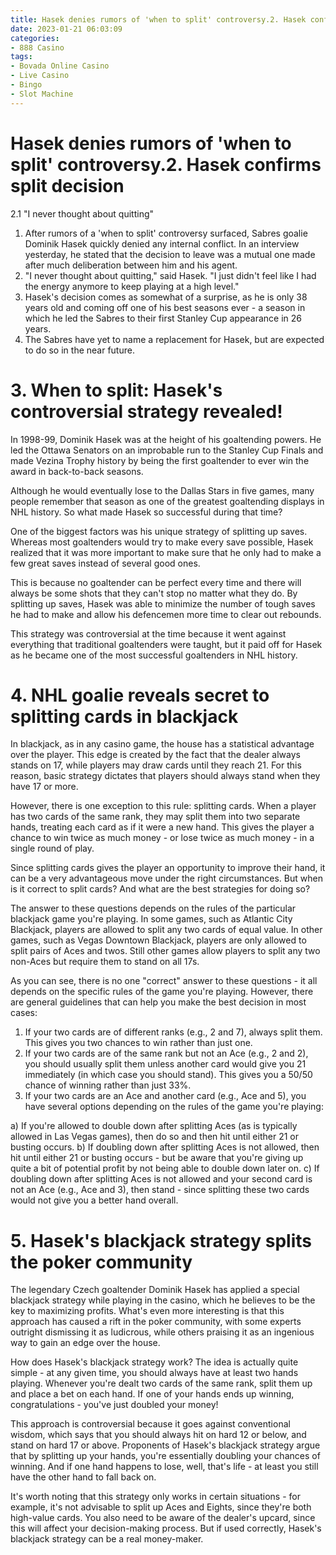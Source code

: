 ```yaml
---
title: Hasek denies rumors of 'when to split' controversy.2. Hasek confirms split decision
date: 2023-01-21 06:03:09
categories:
- 888 Casino
tags:
- Bovada Online Casino
- Live Casino
- Bingo
- Slot Machine
---
```



#  Hasek denies rumors of 'when to split' controversy.2. Hasek confirms split decision
2.1 "I never thought about quitting"

1. After rumors of a 'when to split' controversy surfaced, Sabres goalie Dominik Hasek quickly denied any internal conflict. In an interview yesterday, he stated that the decision to leave was a mutual one made after much deliberation between him and his agent.
2. "I never thought about quitting," said Hasek. "I just didn't feel like I had the energy anymore to keep playing at a high level."
3. Hasek's decision comes as somewhat of a surprise, as he is only 38 years old and coming off one of his best seasons ever - a season in which he led the Sabres to their first Stanley Cup appearance in 26 years.
4. The Sabres have yet to name a replacement for Hasek, but are expected to do so in the near future.

# 3. When to split: Hasek's controversial strategy revealed!

In 1998-99, Dominik Hasek was at the height of his goaltending powers. He led the Ottawa Senators on an improbable run to the Stanley Cup Finals and made Vezina Trophy history by being the first goaltender to ever win the award in back-to-back seasons.

Although he would eventually lose to the Dallas Stars in five games, many people remember that season as one of the greatest goaltending displays in NHL history. So what made Hasek so successful during that time?

One of the biggest factors was his unique strategy of splitting up saves. Whereas most goaltenders would try to make every save possible, Hasek realized that it was more important to make sure that he only had to make a few great saves instead of several good ones.

This is because no goaltender can be perfect every time and there will always be some shots that they can't stop no matter what they do. By splitting up saves, Hasek was able to minimize the number of tough saves he had to make and allow his defencemen more time to clear out rebounds.

This strategy was controversial at the time because it went against everything that traditional goaltenders were taught, but it paid off for Hasek as he became one of the most successful goaltenders in NHL history.

# 4.  NHL goalie reveals secret to splitting cards in blackjack

In blackjack, as in any casino game, the house has a statistical advantage over the player. This edge is created by the fact that the dealer always stands on 17, while players may draw cards until they reach 21. For this reason, basic strategy dictates that players should always stand when they have 17 or more.

However, there is one exception to this rule: splitting cards. When a player has two cards of the same rank, they may split them into two separate hands, treating each card as if it were a new hand. This gives the player a chance to win twice as much money - or lose twice as much money - in a single round of play.

Since splitting cards gives the player an opportunity to improve their hand, it can be a very advantageous move under the right circumstances. But when is it correct to split cards? And what are the best strategies for doing so?

The answer to these questions depends on the rules of the particular blackjack game you're playing. In some games, such as Atlantic City Blackjack, players are allowed to split any two cards of equal value. In other games, such as Vegas Downtown Blackjack, players are only allowed to split pairs of Aces and twos. Still other games allow players to split any two non-Aces but require them to stand on all 17s.

As you can see, there is no one "correct" answer to these questions - it all depends on the specific rules of the game you're playing. However, there are general guidelines that can help you make the best decision in most cases:

1) If your two cards are of different ranks (e.g., 2 and 7), always split them. This gives you two chances to win rather than just one.
2) If your two cards are of the same rank but not an Ace (e.g., 2 and 2), you should usually split them unless another card would give you 21 immediately (in which case you should stand). This gives you a 50/50 chance of winning rather than just 33%. 
3) If your two cards are an Ace and another card (e.g., Ace and 5), you have several options depending on the rules of the game you're playing: 

a) If you're allowed to double down after splitting Aces (as is typically allowed in Las Vegas games), then do so and then hit until either 21 or busting occurs. 
b) If doubling down after splitting Aces is not allowed, then hit until either 21 or busting occurs - but be aware that you're giving up quite a bit of potential profit by not being able to double down later on. 
c) If doubling down after splitting Aces is not allowed and your second card is not an Ace (e.g., Ace and 3), then stand - since splitting these two cards would not give you a better hand overall.

# 5. Hasek's blackjack strategy splits the poker community

The legendary Czech goaltender Dominik Hasek has applied a special blackjack strategy while playing in the casino, which he believes to be the key to maximizing profits. What's even more interesting is that this approach has caused a rift in the poker community, with some experts outright dismissing it as ludicrous, while others praising it as an ingenious way to gain an edge over the house.

How does Hasek's blackjack strategy work? The idea is actually quite simple - at any given time, you should always have at least two hands playing. Whenever you're dealt two cards of the same rank, split them up and place a bet on each hand. If one of your hands ends up winning, congratulations - you've just doubled your money!

This approach is controversial because it goes against conventional wisdom, which says that you should always hit on hard 12 or below, and stand on hard 17 or above. Proponents of Hasek's blackjack strategy argue that by splitting up your hands, you're essentially doubling your chances of winning. And if one hand happens to lose, well, that's life - at least you still have the other hand to fall back on.

It's worth noting that this strategy only works in certain situations - for example, it's not advisable to split up Aces and Eights, since they're both high-value cards. You also need to be aware of the dealer's upcard, since this will affect your decision-making process. But if used correctly, Hasek's blackjack strategy can be a real money-maker.